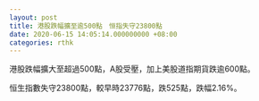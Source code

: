 ```yaml
---
layout: post
title: 港股跌幅擴至逾500點　恒指失守23800點
date: 2020-06-15 14:05:14.000000000 +08:00
categories: rthk
---
```


港股跌幅擴大至超過500點，A股受壓，加上美股道指期貨跌逾600點。

恒生指數失守23800點，較早時23776點，跌525點，跌幅2.16%。
